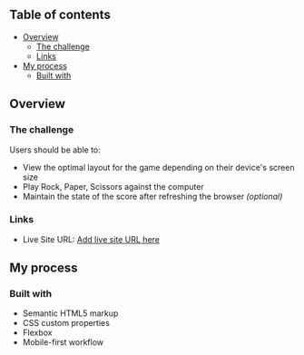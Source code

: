 ## Table of contents

- [Overview](#overview)
  - [The challenge](#the-challenge)
  - [Links](#links)
- [My process](#my-process)
  - [Built with](#built-with)

## Overview

### The challenge

Users should be able to:

- View the optimal layout for the game depending on their device's screen size
- Play Rock, Paper, Scissors against the computer
- Maintain the state of the score after refreshing the browser _(optional)_

### Links

- Live Site URL: [Add live site URL here](https://zig94.github.io/Rock-Paper-Scissors/)

## My process

### Built with

- Semantic HTML5 markup
- CSS custom properties
- Flexbox
- Mobile-first workflow
